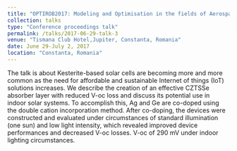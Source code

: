 ```yaml
---
title: "OPTIROB2017: Modeling and Optimisation in the fields of Aerospace, Astronautics, Robotics, Mechanical Engineering, Manufacturing Systems, Technology of the new Materials, Unconventional Energy and Neurorehabilitation"
collection: talks
type: "Conference proceedings talk"
permalink: /talks/2017-06-29-talk-3
venue: "Tismana Club Hotel,Jupiter, Constanta, Romania"
date: June 29-July 2, 2017
location: "Constanta, Romania"
---
```


The talk is about Kesterite-based solar cells are becoming more and more common as the need for affordable and sustainable Internet of things (IoT) solutions increases. We describe the creation of an effective CZTSSe absorber layer with reduced V-oc loss and discuss its potential use in indoor solar systems. To accomplish this, Ag and Ge are co-doped using the double cation incorporation method. After co-doping, the devices were constructed and evaluated under circumstances of standard illumination (one sun) and low light intensity, which revealed improved device performances and decreased V-oc losses. V-oc of 290 mV under indoor lighting circumstances.
